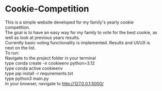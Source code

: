 # Cookie-Competition
This is a simple website developed for my family's yearly cookie competition.  
The goal is to have an easy way for my family to vote for the best cookie, as well as look at previous years results.  
Currently basic voting functionality is implemented. Results and UI/UX is next on the list.  
To run:  
Navigate to the project folder in your terminal  
type conda create -n cookieenv python=3.12  
type conda active cookieenv  
type pip install -r requirements.txt  
type python3 main.py  
In your browser, navigate to http://127.0.0.1:5000/  